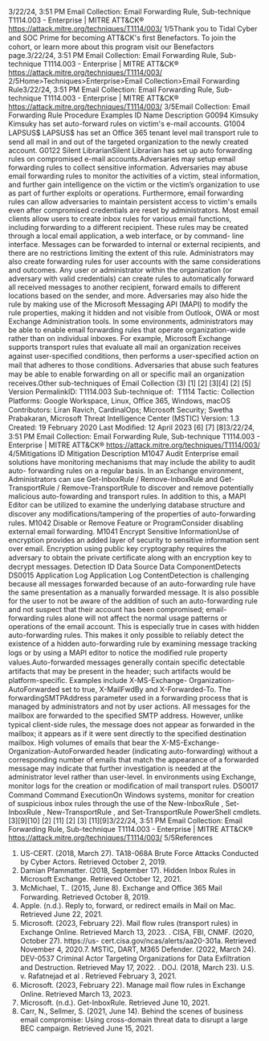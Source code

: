 3/22/24, 3:51 PM Email Collection: Email Forwarding Rule, Sub-technique T1114.003 - Enterprise | MITRE ATT&CK®
https://attack.mitre.org/techniques/T1114/003/ 1/5Thank you to Tidal Cyber and SOC Prime for becoming ATT&CK's ﬁrst Benefactors. To join the cohort, or learn more about this program visit our
Benefactors page.3/22/24, 3:51 PM Email Collection: Email Forwarding Rule, Sub-technique T1114.003 - Enterprise | MITRE ATT&CK®
https://attack.mitre.org/techniques/T1114/003/ 2/5Home>Techniques>Enterprise>Email Collection>Email Forwarding Rule3/22/24, 3:51 PM Email Collection: Email Forwarding Rule, Sub-technique T1114.003 - Enterprise | MITRE ATT&CK®
https://attack.mitre.org/techniques/T1114/003/ 3/5Email Collection: Email Forwarding Rule
Procedure Examples
ID Name Description
G0094 Kimsuky Kimsuky has set auto-forward rules on victim's e-mail accounts.
G1004 LAPSUS$ LAPSUS$ has set an Oﬃce 365 tenant level mail transport rule to send all mail in and out of the targeted
organization to the newly created account.
G0122 Silent
LibrarianSilent Librarian has set up auto forwarding rules on compromised e-mail accounts.Adversaries may setup email forwarding rules to collect sensitive information. Adversaries may abuse email forwarding rules to monitor the
activities of a victim, steal information, and further gain intelligence on the victim or the victim’s organization to use as part of further
exploits or operations. Furthermore, email forwarding rules can allow adversaries to maintain persistent access to victim's emails even
after compromised credentials are reset by administrators. Most email clients allow users to create inbox rules for various email functions,
including forwarding to a different recipient. These rules may be created through a local email application, a web interface, or by command-
line interface. Messages can be forwarded to internal or external recipients, and there are no restrictions limiting the extent of this rule.
Administrators may also create forwarding rules for user accounts with the same considerations and outcomes.
Any user or administrator within the organization (or adversary with valid credentials) can create rules to automatically forward all received
messages to another recipient, forward emails to different locations based on the sender, and more. Adversaries may also hide the rule by
making use of the Microsoft Messaging API (MAPI) to modify the rule properties, making it hidden and not visible from Outlook, OWA or
most Exchange Administration tools.
In some environments, administrators may be able to enable email forwarding rules that operate organization-wide rather than on individual
inboxes. For example, Microsoft Exchange supports transport rules that evaluate all mail an organization receives against user-speciﬁed
conditions, then performs a user-speciﬁed action on mail that adheres to those conditions. Adversaries that abuse such features may be
able to enable forwarding on all or speciﬁc mail an organization receives.Other sub-techniques of Email Collection (3)
[1]
[2]
[3][4]
[2]
[5]
Version PermalinkID: T1114.003
Sub-technique of:  T1114
 
Tactic: Collection
 
Platforms: Google Workspace, Linux, Oﬃce 365, Windows, macOS
Contributors: Liran Ravich, CardinalOps; Microsoft Security; Swetha Prabakaran, Microsoft Threat Intelligence Center (MSTIC)
Version: 1.3
Created: 19 February 2020
Last Modiﬁed: 12 April 2023
[6]
[7]
[8]3/22/24, 3:51 PM Email Collection: Email Forwarding Rule, Sub-technique T1114.003 - Enterprise | MITRE ATT&CK®
https://attack.mitre.org/techniques/T1114/003/ 4/5Mitigations
ID Mitigation Description
M1047 Audit Enterprise email solutions have monitoring mechanisms that may include the ability to audit auto-
forwarding rules on a regular basis.
In an Exchange environment, Administrators can use Get-InboxRule / Remove-InboxRule and Get-
TransportRule / Remove-TransportRule to discover and remove potentially malicious auto-fowarding
and transport rules. In addition to this, a MAPI Editor can be utilized to examine the underlying
database structure and discover any modiﬁcations/tampering of the properties of auto-forwarding rules.
M1042 Disable or
Remove Feature
or ProgramConsider disabling external email forwarding.
M1041 Encrypt Sensitive
InformationUse of encryption provides an added layer of security to sensitive information sent over email. Encryption
using public key cryptography requires the adversary to obtain the private certiﬁcate along with an
encryption key to decrypt messages.
Detection
ID Data Source Data ComponentDetects
DS0015 Application Log Application
Log ContentDetection is challenging because all messages forwarded because of an auto-forwarding
rule have the same presentation as a manually forwarded message. It is also possible for
the user to not be aware of the addition of such an auto-forwarding rule and not suspect
that their account has been compromised; email-forwarding rules alone will not affect the
normal usage patterns or operations of the email account. This is especially true in cases
with hidden auto-forwarding rules. This makes it only possible to reliably detect the
existence of a hidden auto-forwarding rule by examining message tracking logs or by
using a MAPI editor to notice the modiﬁed rule property values.Auto-forwarded
messages generally contain speciﬁc detectable artifacts that may be present in the
header; such artifacts would be platform-speciﬁc. Examples include X-MS-Exchange-
Organization-AutoForwarded set to true, X-MailFwdBy and X-Forwarded-To. The
forwardingSMTPAddress parameter used in a forwarding process that is managed by
administrators and not by user actions. All messages for the mailbox are forwarded to
the speciﬁed SMTP address. However, unlike typical client-side rules, the message does
not appear as forwarded in the mailbox; it appears as if it were sent directly to the
speciﬁed destination mailbox. High volumes of emails that bear the X-MS-Exchange-
Organization-AutoForwarded header (indicating auto-forwarding) without a
corresponding number of emails that match the appearance of a forwarded message
may indicate that further investigation is needed at the administrator level rather than
user-level.
In environments using Exchange, monitor logs for the creation or modiﬁcation of mail
transport rules.
DS0017 Command Command
ExecutionOn Windows systems, monitor for creation of suspicious inbox rules through the use of
the New-InboxRule , Set-InboxRule , New-TransportRule , and Set-TransportRule
PowerShell cmdlets.[3][9][10]
[2]
[11]
[2]
[3]
[11][9]3/22/24, 3:51 PM Email Collection: Email Forwarding Rule, Sub-technique T1114.003 - Enterprise | MITRE ATT&CK®
https://attack.mitre.org/techniques/T1114/003/ 5/5References
1. US-CERT. (2018, March 27). TA18-068A Brute Force Attacks
Conducted by Cyber Actors. Retrieved October 2, 2019.
2. Damian Pfammatter. (2018, September 17). Hidden Inbox
Rules in Microsoft Exchange. Retrieved October 12, 2021.
3. McMichael, T.. (2015, June 8). Exchange and Oﬃce 365 Mail
Forwarding. Retrieved October 8, 2019.
4. Apple. (n.d.). Reply to, forward, or redirect emails in Mail on
Mac. Retrieved June 22, 2021.
5. Microsoft. (2023, February 22). Mail ﬂow rules (transport
rules) in Exchange Online. Retrieved March 13, 2023.
 . CISA, FBI, CNMF. (2020, October 27). https://us-
cert.cisa.gov/ncas/alerts/aa20-301a. Retrieved November 4,
2020.7. MSTIC, DART, M365 Defender. (2022, March 24). DEV-0537
Criminal Actor Targeting Organizations for Data Exﬁltration
and Destruction. Retrieved May 17, 2022.
 . DOJ. (2018, March 23). U.S. v. Rafatnejad et al . Retrieved
February 3, 2021.
9. Microsoft. (2023, February 22). Manage mail ﬂow rules in
Exchange Online. Retrieved March 13, 2023.
10. Microsoft. (n.d.). Get-InboxRule. Retrieved June 10, 2021.
11. Carr, N., Sellmer, S. (2021, June 14). Behind the scenes of
business email compromise: Using cross-domain threat data
to disrupt a large BEC campaign. Retrieved June 15, 2021.